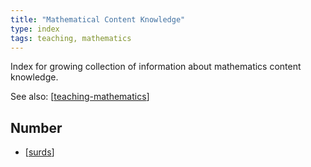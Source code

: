 ```yaml
---
title: "Mathematical Content Knowledge"
type: index
tags: teaching, mathematics
---
```


Index for growing collection of information about mathematics content knowledge.

See also: [[teaching-mathematics]]

## Number

- [[surds]]

[//begin]: # "Autogenerated link references for markdown compatibility"
[teaching-mathematics]: ../teaching-mathematics "Teaching Mathematics"
[surds]: surds "Surds - mathematical content knowledge"
[//end]: # "Autogenerated link references"